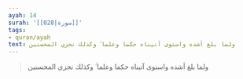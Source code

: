 ```yaml
---
ayah: 14
surah: '[[028|سورة]]'
tags:
- quran/ayah
text: ولما بلغ أشده واستوى آتيناه حكما وعلما ۚ وكذلك نجزي المحسنين
---
```

> ولما بلغ أشده واستوى آتيناه حكما وعلما ۚ وكذلك نجزي المحسنين
